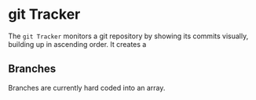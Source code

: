 # git Tracker

The `git Tracker` monitors a git repository by showing its commits visually, building up in ascending order.  It creates a 

## Branches

Branches are currently hard coded into an array.

## 